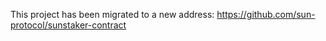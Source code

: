 This project has been migrated to a new address: https://github.com/sun-protocol/sunstaker-contract
